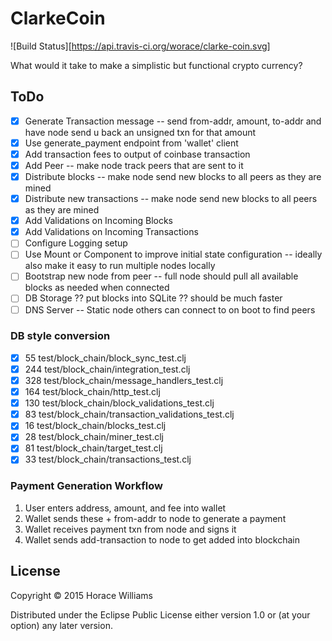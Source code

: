 # ClarkeCoin


![Build Status][https://api.travis-ci.org/worace/clarke-coin.svg]

What would it take to make a simplistic but functional crypto currency?

## ToDo

* [X] Generate Transaction message -- send from-addr, amount, to-addr and have node send u back an unsigned txn for that amount
* [X] Use generate_payment endpoint from 'wallet' client
* [X] Add transaction fees to output of coinbase transaction
* [X] Add Peer -- make node track peers that are sent to it
* [X] Distribute blocks -- make node send new blocks to all peers as they are mined
* [X] Distribute new transactions -- make node send new blocks to all peers as they are mined
* [X] Add Validations on Incoming Blocks
* [X] Add Validations on Incoming Transactions
* [ ] Configure Logging setup
* [ ] Use Mount or Component to improve initial state configuration -- ideally also make it easy to run multiple nodes locally
* [ ] Bootstrap new node from peer -- full node should pull all available blocks as needed when connected
* [ ] DB Storage ?? put blocks into SQLite ?? should be much faster
* [ ] DNS Server -- Static node others can connect to on boot to find peers

### DB style conversion

* [X]  55 test/block_chain/block_sync_test.clj
* [X] 244 test/block_chain/integration_test.clj
* [X] 328 test/block_chain/message_handlers_test.clj
* [X] 164 test/block_chain/http_test.clj
* [X] 130 test/block_chain/block_validations_test.clj
* [X]  83 test/block_chain/transaction_validations_test.clj
* [X]  16 test/block_chain/blocks_test.clj
* [X]  28 test/block_chain/miner_test.clj
* [X]  81 test/block_chain/target_test.clj
* [x]  33 test/block_chain/transactions_test.clj

### Payment Generation Workflow

1. User enters address, amount, and fee into wallet
2. Wallet sends these + from-addr to node to generate a payment
3. Wallet receives payment txn from node and signs it
4. Wallet sends add-transaction to node to get added into blockchain

## License

Copyright © 2015 Horace Williams

Distributed under the Eclipse Public License either version 1.0 or (at
your option) any later version.

